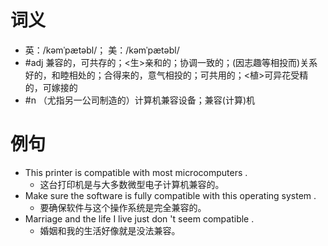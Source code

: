 # 词义
- 英：/kəmˈpætəbl/； 美：/kəmˈpætəbl/
- #adj 兼容的，可共存的；<生>亲和的；协调一致的；(因志趣等相投而)关系好的，和睦相处的；合得来的，意气相投的；可共用的；<植>可异花受精的，可嫁接的
- #n （尤指另一公司制造的）计算机兼容设备；兼容(计算)机
# 例句
- This printer is compatible with most microcomputers .
	- 这台打印机是与大多数微型电子计算机兼容的。
- Make sure the software is fully compatible with this operating system .
	- 要确保软件与这个操作系统是完全兼容的。
- Marriage and the life I live just don 't seem compatible .
	- 婚姻和我的生活好像就是没法兼容。
